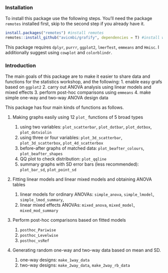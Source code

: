
### Installation

To install this package use the following steps. You’ll need the package
`remotes` installed first, skip to the second step if you already have
it.

``` r
install.packages("remotes") #install remotes
remotes::install_github("avicmbi/grafify", dependencies = T) #install with dependencies
```

This package requires `dplyr`, `purrr`, `ggplot2`, `lmerTest`, `emmeans`
and `Hmisc`. I additionally suggest using `cowplot` and `colorblindr`.

### Introduction

The main goals of this package are to make it easier to share data and
functions for the statistics workshop, and the following: 1. enable easy
grafs based on `ggplot2` 2. carry out ANOVA analysis using linear models
and mixed effects 3. perform post-hoc comparisons using `emmeans` 4.
make simple one-way and two-way ANOVA design data

This package has four main kinds of functions as follows.

1.  Making graphs easily using 12 `plot_` functions of 5 broad types
    
    1.  using two variables: `plot_scatterbar`, `plot_dotbar`,
        `plot_dotbox`, `plot_dotviolin`
    2.  using three or four variables: `plot_3d_scatterbar`,
        `plot_3d_scatterbox`, `plot_4d_scatterbox`
    3.  before-after graphs of matched data: `plot_beafter_colours`,
        `plot_beafter_shapes`
    4.  QQ plot to check distribution: `plot_qqline`
    5.  summary graphs with SD error bars (less recommended):
        `plot_bar_sd`, `plot_point_sd`

2.  Fitting linear models and linear mixed models and obtaining ANOVA
    tables
    
    1.  linear models for ordinary ANOVAs: `simple_anova`,
        `simple_lmodel`, `simple_lmod_summary`,
    2.  linear mixed effects ANOVAs: `mixed_anova`, `mixed_model`,
        `mixed_mod_summary`

3.  Perform post-hoc comparisons based on fitted models
    
    1.  `posthoc_Pariwise`
    2.  `posthoc_Levelwise`
    3.  `posthoc_vsRef`

4.  Generating random one-way and two-way data based on mean and SD.
    
    1.  one-way designs: `make_1way_data`
    2.  two-way designs: `make_2way_data`, `make_2way_rb_data`
